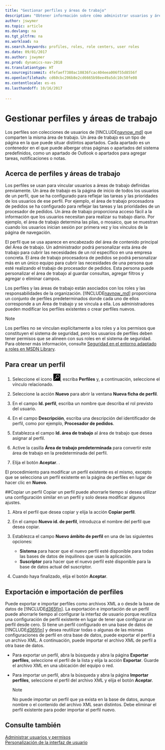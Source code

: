 ```yaml
---
title: "Gestionar perfiles y áreas de trabajo"
description: "Obtener información sobre cómo administrar usuarios y áreas de trabajo en Dynamics NAV."
author: jswymer
ms.topic: article
ms.devlang: na
ms.tgt_pltfrm: na
ms.workload: na
ms.search.keywords: profiles, roles, role centers, user roles
ms.date: 09/01/2017
ms.author: jswymer
ms.prod: dynamics-nav-2018
ms.translationtype: HT
ms.sourcegitcommit: 4fefaef7380ac10836fcac404eea006f55d8556f
ms.openlocfilehash: cd60cbc206b8e2cd6665b98ee49a5dc10c50fe08
ms.contentlocale: es-es
ms.lasthandoff: 10/16/2017

---
```

# <a name="managing-profiles-and-role-centers"></a>Gestionar perfiles y áreas de trabajo
Los perfiles son colecciones de usuarios de [!INCLUDE[navnow_md](includes/navnow_md.md)] que comparten la misma área de trabajo. Un área de trabajo es un tipo de página en la que puede situar distintos apartados. Cada apartado es un contenedor en el que puede albergar otras páginas o apartados del sistema predefinidos, como un apartado de Outlook o apartados para agregar tareas, notificaciones o notas.  

## <a name="about-profiles-and-role-centers"></a>Acerca de perfiles y áreas de trabajo
Los perfiles se usan para vincular usuarios a áreas de trabajo definidas previamente. Un área de trabajo es la página de inicio de todos los usuarios de un perfil, que se ha configurado para reflejar las tareas y las prioridades de los usuarios de ese perfil. Por ejemplo, el área de trabajo procesadora de pedidos se ha configurado para reflejar las tareas y las prioridades de un procesador de pedidos. Un área de trabajo proporciona acceso fácil a la información que los usuarios necesitan para realizar su trabajo diario. Por ejemplo, el área de trabajo determina las pilas, o mosaico, que se muestran cuando los usuarios inician sesión por primera vez y los vínculos de la página de navegación.

El perfil que se usa aparece en encabezado del área de contenido principal del Área de trabajo. Un administrador podrá personalizar esta área de trabajo para cubrir las necesidades de un rol específico en una empresa concreta. El área de trabajo procesadora de pedidos se podrá personalizar más en un único equipo para cubrir las necesidades de una persona que esté realizando el trabajo de procesador de pedidos. Esta persona puede personalizar el área de trabajo al guardar consultas, agregar filtros y agregar o eliminar campos.

Los perfiles y las áreas de trabajo están asociados con los roles y las responsabilidades de la organización. [!INCLUDE[navnow_md](includes/navnow_md.md)] proporciona un conjunto de perfiles predeterminados donde cada uno de ellos corresponde a un Área de trabajo y se vincula a ella. Los administradores pueden modificar los perfiles existentes o crear perfiles nuevos.  
  
> [!NOTE]  
>  Los perfiles no se vinculan explícitamente a los roles y a los permisos que constituyen el sistema de seguridad, pero los usuarios de perfiles deben tener permisos que se alineen con sus roles en el sistema de seguridad. Para obtener más información, consulte [Seguridad en el entorno adaptado a roles en MSDN Library](http://go.microsoft.com/fwlink?LinkId=147633). 

## <a name="to-create-a-profile"></a>Para crear un perfil
1.  Seleccione el icono ![Buscar página o informe](media/ui-search/search_small.png "icono Buscar página o informe"), escriba **Perfiles** y, a continuación, seleccione el vínculo relacionado.  
  
2.  Seleccione la acción **Nuevo** para abrir la ventana **Nueva ficha de perfil**.  
  
3.  En el campo **Id. perfil**, escriba un nombre que describa el rol previsto del usuario.  
  
4.  En el campo **Descripción**, escriba una descripción del identificador de perfil, como por ejemplo, **Procesador de pedidos**.  
  
5.  Establezca el campo **Id. área de trabajo** al área de trabajo que desea asignar al perfil.  
  
6.  Active la casilla **Área de trabajo predeterminada** para convertir este área de trabajo en la predeterminada del perfil.  
  
7.  Elija el botón **Aceptar**. .  
  
El procedimiento para modificar un perfil existente es el mismo, excepto que se selecciona un perfil existente en la página de perfiles en lugar de hacer clic en **Nuevo**.  


##<a name="copying-a-profile"></a>Copiar un perfil 
Copiar un perfil puede ahorrarle tiempo si desea utilizar una configuración similar en un perfil y solo desea modificar algunos ajustes.

1.  Abra el perfil que desea copiar y elija la acción **Copiar perfil**.

2.  En el campo **Nuevo id. de perfil**, introduzca el nombre del perfil que desea copiar. 

3.  Establezca el campo **Nuevo ámbito de perfil** en una de las siguientes opciones:

    - **Sistema** para hacer que el nuevo perfil esté disponible para todas las bases de datos de inquilinos que usan la aplicación.
    - **Suscriptor** para hacer que el nuevo perfil esté disponible para la base de datos actual del suscriptor. 
4. Cuando haya finalizado, elija el botón **Aceptar**.

## <a name="ExportImportProfile"></a>Exportación e importación de perfiles

Puede exportar e importar perfiles como archivos XML a o desde la base de datos de [!INCLUDE[d365fin](includes/d365fin_md.md)]. La exportación e importación de un perfil puede ahorrarle tiempo al configurar la interfaz de usuario porque reutiliza una configuración de perfil existente en lugar de tener que configurar un perfil desde cero. Si tiene un perfil configurado en una base de datos de [!INCLUDE[d365fin](includes/d365fin_md.md)] y desea reutilizar todas o algunas de las mismas configuraciones de perfil en otra base de datos, puede exportar el perfil a un archivo XML. A continuación, puede importar el archivo XML de perfil a otra base de datos.

-   Para exportar un perfil, abra la búsqueda y abra la página **Exportar perfiles**, seleccione el perfil de la lista y elija la acción **Exportar**. Guarde el archivo XML en una ubicación del equipo o red. 
  
-   Para importar un perfil, abra la búsqueda y abra la página **Importar perfiles**, seleccione el perfil del archivo XML y elija el botón **Aceptar**. 

    > [!NOTE]  
    >  No puede importar un perfil que ya exista en la base de datos, aunque nombre o el contenido del archivo XML sean distintos. Debe eliminar el perfil existente para poder importar el perfil nuevo. 



## <a name="see-also"></a>Consulte también  
[Administrar usuarios y permisos](ui-how-users-permissions.md)  
[Personalización de la interfaz de usuario](ui-customizing-overview.md)   
<!--[Security Overview](../Security%20Overview.md)-->

